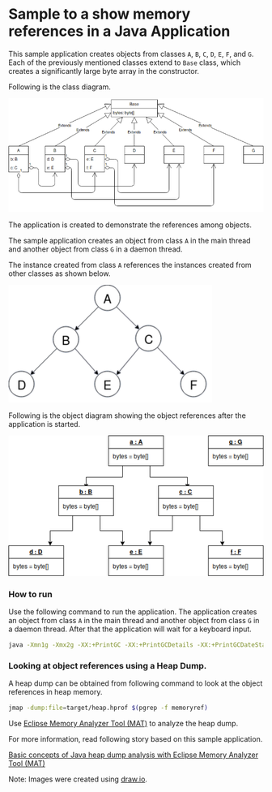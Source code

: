 Sample to a show memory references in a Java Application
========================================================

This sample application creates objects from classes `A`, `B`, `C`, `D`, `E`, `F`, and `G`.
Each of the previously mentioned classes extend to `Base` class, which creates a significantly
large byte array in the constructor.

Following is the class diagram.

![Class Diagram](classes.png "Class Diagram")

The application is created to demonstrate the references among objects.

The sample application creates an object from class `A` in the main thread and another object from
class `G` in a daemon thread.

The instance created from class `A` references the instances created from other classes as shown below.

![References](references.png "References")

Following is the object diagram showing the object references after the application is started.

![Object Diagram](objects.png "Object Diagram")

### How to run

Use the following command to run the application. The application creates an object from class `A` in
the main thread and another object from class `G` in a daemon thread. After that the application will
wait for a keyboard input.

```bash
java -Xmn1g -Xmx2g -XX:+PrintGC -XX:+PrintGCDetails -XX:+PrintGCDateStamps -javaagent:target/memoryref.jar -jar target/memoryref.jar
```

### Looking at object references using a Heap Dump.

A heap dump can be obtained from following command to look at the object references in heap memory.

```bash
jmap -dump:file=target/heap.hprof $(pgrep -f memoryref)
```

Use [Eclipse Memory Analyzer Tool (MAT)](https://www.eclipse.org/mat/) to analyze the  heap dump.

For more information, read following story based on this sample application.

[Basic concepts of Java heap dump analysis with Eclipse Memory Analyzer Tool (MAT)](https://medium.com/@chrishantha/basic-concepts-of-java-heap-dump-analysis-with-mat-e3615fd79eb)

Note: Images were created using [draw.io](https://www.draw.io/).
